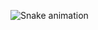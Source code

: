 
![Snake animation](https://github.com/siriusll/thepiyushmalhotra/blob/output/github-contribution-grid-snake.svg)
